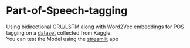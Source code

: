 # Part-of-Speech-tagging
Using bidirectional GRU/LSTM along with Word2Vec embeddings for POS tagging on a <a href="https://www.kaggle.com/datasets/naseralqaydeh/named-entity-recognition-ner-corpus">dataset</a> collected from Kaggle.<br>
You can test the Model using the <a href="https://part-of-speech-tagging.streamlit.app">streamlit</a> app
